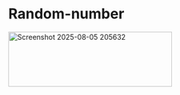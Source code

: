 # Random-number

<img width="327" height="110" alt="Screenshot 2025-08-05 205632" src="https://github.com/user-attachments/assets/5ca70189-e7ba-4dc6-a7b3-d639bacd2ca1" />
